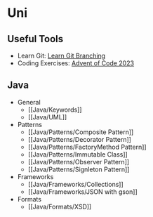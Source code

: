 # Uni

## Useful Tools
- Learn Git: [Learn Git Branching](https://learngitbranching.js.org/)
- Coding Exercises: [Advent of Code 2023](https://adventofcode.com/)
## Java
- General
	- [[Java/Keywords]]
	- [[Java/UML]]
- Patterns
	- [[Java/Patterns/Composite Pattern]]
	- [[Java/Patterns/Decorator Pattern]]
	- [[Java/Patterns/FactoryMethod Pattern]]
	- [[Java/Patterns/Immutable Class]]
	- [[Java/Patterns/Observer Pattern]]
	- [[Java/Patterns/Signleton Pattern]]
- Frameworks
	- [[Java/Frameworks/Collections]]
	-  [[Java/Frameworks/JSON with gson]]
- Formats
	- [[Java/Formats/XSD]]
